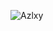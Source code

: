 <p align="left"> <img src="https://komarev.com/ghpvc/?username=Azlxy" alt="Azlxy" /> </p>

<!--
**Azlxy/Azlxy** is a ✨ _special_ ✨ repository because its `README.md` (this file) appears on your GitHub profile.

Here are some ideas to get you started:

- 📫 How to reach me: Azlxy#0001 @ Discord
- 😄 Pronouns: He/Him
- ⚡ Fun fact: Racecar reversed is racecar.
-->
